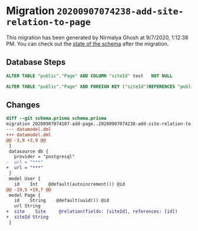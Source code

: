 # Migration `20200907074238-add-site-relation-to-page`

This migration has been generated by Nirmalya Ghosh at 9/7/2020, 1:12:38 PM.
You can check out the [state of the schema](./schema.prisma) after the migration.

## Database Steps

```sql
ALTER TABLE "public"."Page" ADD COLUMN "siteId" text   NOT NULL

ALTER TABLE "public"."Page" ADD FOREIGN KEY ("siteId")REFERENCES "public"."Site"("id") ON DELETE CASCADE ON UPDATE CASCADE
```

## Changes

```diff
diff --git schema.prisma schema.prisma
migration 20200907074107-add-page..20200907074238-add-site-relation-to-page
--- datamodel.dml
+++ datamodel.dml
@@ -3,9 +3,9 @@
 }
 datasource db {
   provider = "postgresql"
-  url = "***"
+  url = "***"
 }
 model User {
   id    Int    @default(autoincrement()) @id
@@ -19,5 +19,7 @@
 model Page {
   id    String    @default(uuid()) @id
   url String
+  site    Site     @relation(fields: [siteId], references: [id])
+  siteId String
 }
```
